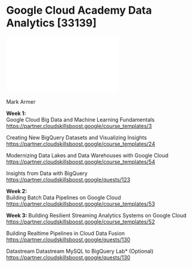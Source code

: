 # Google Cloud Academy Data Analytics [33139]

![Google Cloud Academy Data Analytics](images/GCP_Data_Analytics.md)

Mark Armer

__Week 1:__    
Google Cloud Big Data and Machine Learning Fundamentals
https://partner.cloudskillsboost.google/course_templates/3

Creating New BigQuery Datasets and Visualizing Insights
https://partner.cloudskillsboost.google/course_templates/24

Modernizing Data Lakes and Data Warehouses with Google Cloud
https://partner.cloudskillsboost.google/course_templates/54

Insights from Data with BigQuery
https://partner.cloudskillsboost.google/quests/123

__Week 2:__  
Building Batch Data Pipelines on Google Cloud
https://partner.cloudskillsboost.google/course_templates/53

__Week 3:__
Building Resilient Streaming Analytics Systems on Google Cloud
https://partner.cloudskillsboost.google/course_templates/52

Building Realtime Pipelines in Cloud Data Fusion
https://partner.cloudskillsboost.google/quests/130

Datastream Datastream MySQL to BigQuery Lab* (Optional)
https://partner.cloudskillsboost.google/quests/130

